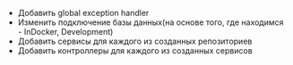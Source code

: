 - Добавить global exception handler
- Изменить подключение базы данных(на основе того, где находимся - InDocker, Development)
- Добавить сервисы для каждого из созданных репозиториев
- Добавить контроллеры для каждого из созданных сервисов